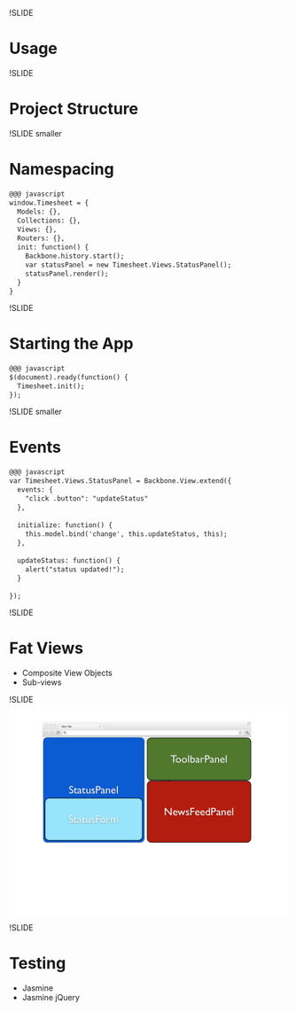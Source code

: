 !SLIDE

# Usage #

!SLIDE

# Project Structure #

!SLIDE smaller

# Namespacing #

    @@@ javascript
    window.Timesheet = {
      Models: {},
      Collections: {},
      Views: {},
      Routers: {},
      init: function() {
        Backbone.history.start();
        var statusPanel = new Timesheet.Views.StatusPanel();
        statusPanel.render();
      }
    }

!SLIDE

# Starting the App #

    @@@ javascript
    $(document).ready(function() {
      Timesheet.init();
    });


!SLIDE smaller

# Events #

    @@@ javascript
    var Timesheet.Views.StatusPanel = Backbone.View.extend({
      events: {
        "click .button": "updateStatus"
      },

      initialize: function() {
        this.model.bind('change', this.updateStatus, this);
      },

      updateStatus: function() {
        alert("status updated!");
      }

    });

!SLIDE

# Fat Views #

* Composite View Objects
* Sub-views

!SLIDE
![Layout Example](Layout.001.png)

!SLIDE

# Testing #

* Jasmine
* Jasmine jQuery
